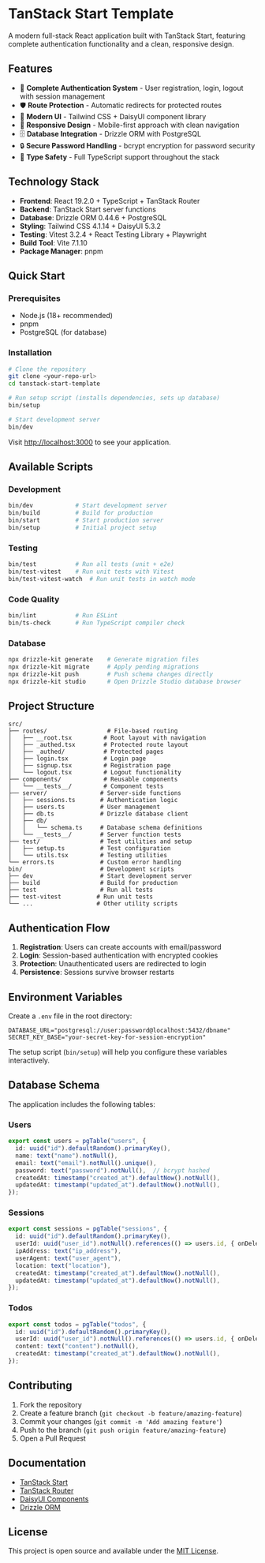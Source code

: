 # TanStack Start Template

A modern full-stack React application built with TanStack Start, featuring complete authentication functionality and a clean, responsive design.

## Features

- 🔐 **Complete Authentication System** - User registration, login, logout with session management
- 🛡️ **Route Protection** - Automatic redirects for protected routes
- 🎨 **Modern UI** - Tailwind CSS + DaisyUI component library
- 📱 **Responsive Design** - Mobile-first approach with clean navigation
- 🗄️ **Database Integration** - Drizzle ORM with PostgreSQL
- 🔒 **Secure Password Handling** - bcrypt encryption for password security
- 🧩 **Type Safety** - Full TypeScript support throughout the stack

## Technology Stack

- **Frontend**: React 19.2.0 + TypeScript + TanStack Router
- **Backend**: TanStack Start server functions
- **Database**: Drizzle ORM 0.44.6 + PostgreSQL
- **Styling**: Tailwind CSS 4.1.14 + DaisyUI 5.3.2
- **Testing**: Vitest 3.2.4 + React Testing Library + Playwright
- **Build Tool**: Vite 7.1.10
- **Package Manager**: pnpm

## Quick Start

### Prerequisites

- Node.js (18+ recommended)
- pnpm
- PostgreSQL (for database)

### Installation

```bash
# Clone the repository
git clone <your-repo-url>
cd tanstack-start-template

# Run setup script (installs dependencies, sets up database)
bin/setup

# Start development server
bin/dev
```

Visit [http://localhost:3000](http://localhost:3000) to see your application.

## Available Scripts

### Development
```bash
bin/dev            # Start development server
bin/build          # Build for production
bin/start          # Start production server
bin/setup          # Initial project setup
```

### Testing
```bash
bin/test           # Run all tests (unit + e2e)
bin/test-vitest    # Run unit tests with Vitest
bin/test-vitest-watch  # Run unit tests in watch mode
```

### Code Quality
```bash
bin/lint           # Run ESLint
bin/ts-check       # Run TypeScript compiler check
```

### Database
```bash
npx drizzle-kit generate    # Generate migration files
npx drizzle-kit migrate     # Apply pending migrations
npx drizzle-kit push        # Push schema changes directly
npx drizzle-kit studio      # Open Drizzle Studio database browser
```

## Project Structure

```
src/
├── routes/                 # File-based routing
│   ├── __root.tsx         # Root layout with navigation
│   ├── _authed.tsx        # Protected route layout
│   ├── _authed/           # Protected pages
│   ├── login.tsx          # Login page
│   ├── signup.tsx         # Registration page
│   └── logout.tsx         # Logout functionality
├── components/            # Reusable components
│   └── __tests__/         # Component tests
├── server/               # Server-side functions
│   ├── sessions.ts       # Authentication logic
│   ├── users.ts          # User management
│   ├── db.ts             # Drizzle database client
│   ├── db/
│   │   └── schema.ts     # Database schema definitions
│   └── __tests__/        # Server function tests
├── test/                 # Test utilities and setup
│   ├── setup.ts          # Test configuration
│   └── utils.tsx         # Testing utilities
└── errors.ts             # Custom error handling
bin/                      # Development scripts
├── dev                   # Start development server
├── build                 # Build for production
├── test                  # Run all tests
├── test-vitest          # Run unit tests
└── ...                  # Other utility scripts
```

## Authentication Flow

1. **Registration**: Users can create accounts with email/password
2. **Login**: Session-based authentication with encrypted cookies
3. **Protection**: Unauthenticated users are redirected to login
4. **Persistence**: Sessions survive browser restarts

## Environment Variables

Create a `.env` file in the root directory:

```env
DATABASE_URL="postgresql://user:password@localhost:5432/dbname"
SECRET_KEY_BASE="your-secret-key-for-session-encryption"
```

The setup script (`bin/setup`) will help you configure these variables interactively.

## Database Schema

The application includes the following tables:

### Users
```typescript
export const users = pgTable("users", {
  id: uuid("id").defaultRandom().primaryKey(),
  name: text("name").notNull(),
  email: text("email").notNull().unique(),
  password: text("password").notNull(),  // bcrypt hashed
  createdAt: timestamp("created_at").defaultNow().notNull(),
  updatedAt: timestamp("updated_at").defaultNow().notNull(),
});
```

### Sessions
```typescript
export const sessions = pgTable("sessions", {
  id: uuid("id").defaultRandom().primaryKey(),
  userId: uuid("user_id").notNull().references(() => users.id, { onDelete: "cascade" }),
  ipAddress: text("ip_address"),
  userAgent: text("user_agent"),
  location: text("location"),
  createdAt: timestamp("created_at").defaultNow().notNull(),
  updatedAt: timestamp("updated_at").defaultNow().notNull(),
});
```

### Todos
```typescript
export const todos = pgTable("todos", {
  id: uuid("id").defaultRandom().primaryKey(),
  userId: uuid("user_id").notNull().references(() => users.id, { onDelete: "cascade" }),
  content: text("content").notNull(),
  createdAt: timestamp("created_at").defaultNow().notNull(),
});
```

## Contributing

1. Fork the repository
2. Create a feature branch (`git checkout -b feature/amazing-feature`)
3. Commit your changes (`git commit -m 'Add amazing feature'`)
4. Push to the branch (`git push origin feature/amazing-feature`)
5. Open a Pull Request

## Documentation

- [TanStack Start](https://tanstack.com/start)
- [TanStack Router](https://tanstack.com/router)
- [DaisyUI Components](https://daisyui.com/docs/v5/)
- [Drizzle ORM](https://orm.drizzle.team/docs/overview)

## License

This project is open source and available under the [MIT License](LICENSE).
